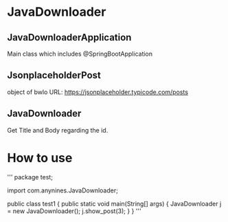# JavaDownloader

## JavaDownloaderApplication
Main class which includes @SpringBootApplication

## JsonplaceholderPost
object of bwlo URL:
https://jsonplaceholder.typicode.com/posts 

## JavaDownloader
Get Title and Body regarding the id.

# How to use
'''
package test;

import com.anynines.JavaDownloader;

public class test1 {
	public static void main(String[] args) {
		JavaDownloader j = new JavaDownloader();
		j.show_post(3);
	}
}
'''
